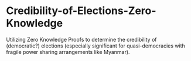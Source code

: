 # Credibility-of-Elections-Zero-Knowledge
Utilizing Zero Knowledge Proofs to determine the credibility of (democratic?) elections (especially significant for quasi-democracies with fragile power sharing arrangements like Myanmar).
